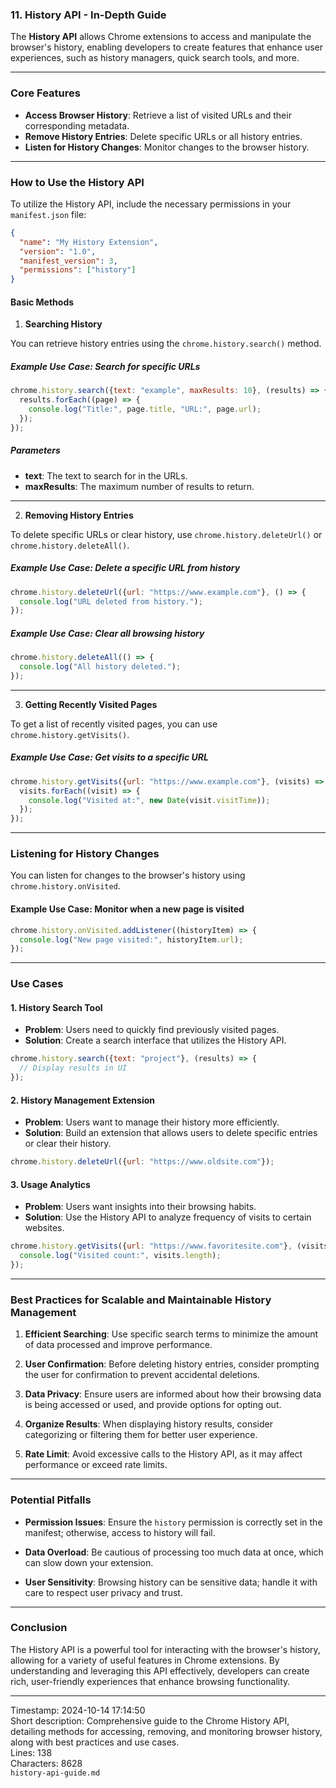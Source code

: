 ### 11. **History API** - In-Depth Guide

The **History API** allows Chrome extensions to access and manipulate the browser's history, enabling developers to create features that enhance user experiences, such as history managers, quick search tools, and more.

---

### **Core Features**

- **Access Browser History**: Retrieve a list of visited URLs and their corresponding metadata.
- **Remove History Entries**: Delete specific URLs or all history entries.
- **Listen for History Changes**: Monitor changes to the browser history.

---

### **How to Use the History API**

To utilize the History API, include the necessary permissions in your `manifest.json` file:

```json
{
  "name": "My History Extension",
  "version": "1.0",
  "manifest_version": 3,
  "permissions": ["history"]
}
```

#### **Basic Methods**

1. **Searching History**

You can retrieve history entries using the `chrome.history.search()` method.

##### **Example Use Case**: Search for specific URLs

```javascript
chrome.history.search({text: "example", maxResults: 10}, (results) => {
  results.forEach((page) => {
    console.log("Title:", page.title, "URL:", page.url);
  });
});
```

##### **Parameters**

- **text**: The text to search for in the URLs.
- **maxResults**: The maximum number of results to return.

---

2. **Removing History Entries**

To delete specific URLs or clear history, use `chrome.history.deleteUrl()` or `chrome.history.deleteAll()`.

##### **Example Use Case**: Delete a specific URL from history

```javascript
chrome.history.deleteUrl({url: "https://www.example.com"}, () => {
  console.log("URL deleted from history.");
});
```

##### **Example Use Case**: Clear all browsing history

```javascript
chrome.history.deleteAll(() => {
  console.log("All history deleted.");
});
```

---

3. **Getting Recently Visited Pages**

To get a list of recently visited pages, you can use `chrome.history.getVisits()`.

##### **Example Use Case**: Get visits to a specific URL

```javascript
chrome.history.getVisits({url: "https://www.example.com"}, (visits) => {
  visits.forEach((visit) => {
    console.log("Visited at:", new Date(visit.visitTime));
  });
});
```

---

### **Listening for History Changes**

You can listen for changes to the browser's history using `chrome.history.onVisited`.

#### **Example Use Case**: Monitor when a new page is visited

```javascript
chrome.history.onVisited.addListener((historyItem) => {
  console.log("New page visited:", historyItem.url);
});
```

---

### **Use Cases**

#### 1. **History Search Tool**

- **Problem**: Users need to quickly find previously visited pages.
- **Solution**: Create a search interface that utilizes the History API.

```javascript
chrome.history.search({text: "project"}, (results) => {
  // Display results in UI
});
```

#### 2. **History Management Extension**

- **Problem**: Users want to manage their history more efficiently.
- **Solution**: Build an extension that allows users to delete specific entries or clear their history.

```javascript
chrome.history.deleteUrl({url: "https://www.oldsite.com"});
```

#### 3. **Usage Analytics**

- **Problem**: Users want insights into their browsing habits.
- **Solution**: Use the History API to analyze frequency of visits to certain websites.

```javascript
chrome.history.getVisits({url: "https://www.favoritesite.com"}, (visits) => {
  console.log("Visited count:", visits.length);
});
```

---

### **Best Practices for Scalable and Maintainable History Management**

1. **Efficient Searching**: Use specific search terms to minimize the amount of data processed and improve performance.

2. **User Confirmation**: Before deleting history entries, consider prompting the user for confirmation to prevent accidental deletions.

3. **Data Privacy**: Ensure users are informed about how their browsing data is being accessed or used, and provide options for opting out.

4. **Organize Results**: When displaying history results, consider categorizing or filtering them for better user experience.

5. **Rate Limit**: Avoid excessive calls to the History API, as it may affect performance or exceed rate limits.

---

### **Potential Pitfalls**

- **Permission Issues**: Ensure the `history` permission is correctly set in the manifest; otherwise, access to history will fail.

- **Data Overload**: Be cautious of processing too much data at once, which can slow down your extension.

- **User Sensitivity**: Browsing history can be sensitive data; handle it with care to respect user privacy and trust.

---

### **Conclusion**

The History API is a powerful tool for interacting with the browser's history, allowing for a variety of useful features in Chrome extensions. By understanding and leveraging this API effectively, developers can create rich, user-friendly experiences that enhance browsing functionality.

---

Timestamp: 2024-10-14 17:14:50  
Short description: Comprehensive guide to the Chrome History API, detailing methods for accessing, removing, and monitoring browser history, along with best practices and use cases.  
Lines: 138  
Characters: 8628  
```history-api-guide.md```  
